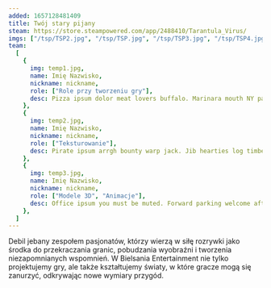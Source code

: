 ```yaml
---
added: 1657128481409
title: Twój stary pijany
steam: https://store.steampowered.com/app/2488410/Tarantula_Virus/
imgs: ["/tsp/TSP2.jpg", "/tsp/TSP.jpg", "/tsp/TSP3.jpg", "/tsp/TSP4.jpg"]
team:
  [
    {
      img: temp1.jpg,
      name: Imię Nazwisko,
      nickname: nickname,
      role: ["Role przy tworzeniu gry"],
      desc: Pizza ipsum dolor meat lovers buffalo. Marinara mouth NY party bell banana banana anchovies buffalo beef. Buffalo dolor personal steak large olives mayo meatball bacon. Extra banana.,
    },
    {
      img: temp2.jpg,
      name: Imię Nazwisko,
      nickname: nickname,
      role: ["Teksturowanie"],
      desc: Pirate ipsum arrgh bounty warp jack. Jib hearties log timbers cutlass gabion pirate gunwalls a crimp. Sheet chase pinnace sail line hail-shot furl jib sink spanker. Prey execution across rat nest.,
    },
    {
      img: temp3.jpg,
      name: Imię Nazwisko,
      nickname: nickname,
      role: ["Modele 3D", "Animacje"],
      desc: Office ipsum you must be muted. Forward parking welcome after deliverables cta. Design want / quarter backwards pups. Files start revision tent cross hurting horse tentative pin inclusion.,
    },
  ]
---
```


Debil jebany
zespołem pasjonatów, którzy wierzą w siłę rozrywki jako środka do przekraczania granic, pobudzania wyobraźni i tworzenia niezapomnianych wspomnień. W Bielsania Entertainment nie tylko projektujemy gry, ale także kształtujemy światy, w które gracze mogą się zanurzyć, odkrywając nowe wymiary przygód.
